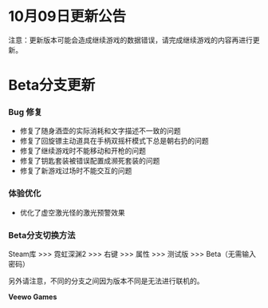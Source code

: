 # 10月09日更新公告

注意：更新版本可能会造成继续游戏的数据错误，请完成继续游戏的内容再进行更新。

# Beta分支更新

### Bug 修复

* 修复了随身酒壶的实际消耗和文字描述不一致的问题
* 修复了回旋镖主动道具在手柄双摇杆模式下总是朝右扔的问题
* 修复了继续游戏时不能移动和开枪的问题
* 修复了钥匙套装被错误配置成濒死套装的问题
* 修复了新游戏过场时不能交互的问题
### 体验优化

* 优化了虚空激光怪的激光预警效果
### Beta分支切换方法

Steam库 >>> 霓虹深渊2 >>> 右键 >>> 属性 >>> 测试版 >>> Beta（无需输入密码）

另外请注意，不同的分支之间因为版本不同是无法进行联机的。

**Veewo Games**

